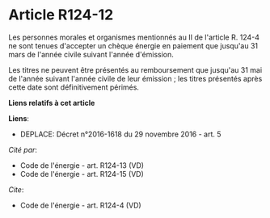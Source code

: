 # Article R124-12

Les personnes morales et organismes mentionnés au II de l'article R. 124-4 ne sont tenues d'accepter un chèque énergie en
paiement que jusqu'au 31 mars de l'année civile suivant l'année d'émission. 

Les titres ne peuvent être présentés au remboursement que jusqu'au 31 mai de l'année suivant l'année civile de leur
émission ; les titres présentés après cette date sont définitivement périmés.

**Liens relatifs à cet article**

**Liens**:

  - DEPLACE: Décret n°2016-1618 du 29 novembre 2016 - art. 5

_Cité par_:

  - Code de l'énergie - art. R124-13 (VD)
  - Code de l'énergie - art. R124-15 (VD)

_Cite_:

  - Code de l'énergie - art. R124-4 (VD)

